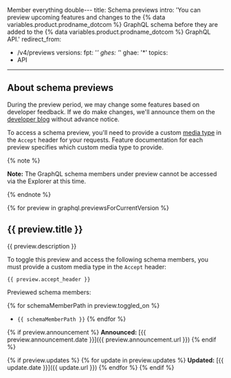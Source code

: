 Member everything double---
title: Schema previews
intro: 'You can preview upcoming features and changes to the {% data variables.product.prodname_dotcom %} GraphQL schema before they are added to the {% data variables.product.prodname_dotcom %} GraphQL API.'
redirect_from:
  - /v4/previews
versions:
  fpt: '*'
  ghes: '*'
  ghae: '*'
topics:
  - API
---

## About schema previews

During the preview period, we may change some features based on developer feedback. If we do make changes, we'll announce them on the [developer blog](https://developer.github.com/changes/) without advance notice.

To access a schema preview, you'll need to provide a custom [media type](/rest/overview/media-types) in the `Accept` header for your requests. Feature documentation for each preview specifies which custom media type to provide.

{% note %}

**Note:** The GraphQL schema members under preview cannot be accessed via the Explorer at this time.

{% endnote %}

{% for preview in graphql.previewsForCurrentVersion %}
## {{ preview.title }}

{{ preview.description }}

To toggle this preview and access the following schema members, you must provide a custom media type in the `Accept` header:

```
{{ preview.accept_header }}
```

Previewed schema members:

{% for schemaMemberPath in preview.toggled_on %}
- `{{ schemaMemberPath }}`
{% endfor %}

{% if preview.announcement %}
**Announced:** [{{ preview.announcement.date }}]({{ preview.announcement.url }})
{% endif %}

{% if preview.updates %}
{% for update in preview.updates %}
**Updated:** [{{ update.date }}]({{ update.url }})
{% endfor %}
{% endif %}



